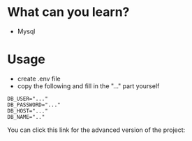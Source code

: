 # What can you learn?
- Mysql


# Usage
- create .env file
- copy the following and fill in the "..." part yourself
```
DB_USER="..."
DB_PASSWORD="..."
DB_HOST="..."
DB_NAME=".."
```
You can click this link for the advanced version of the project:
